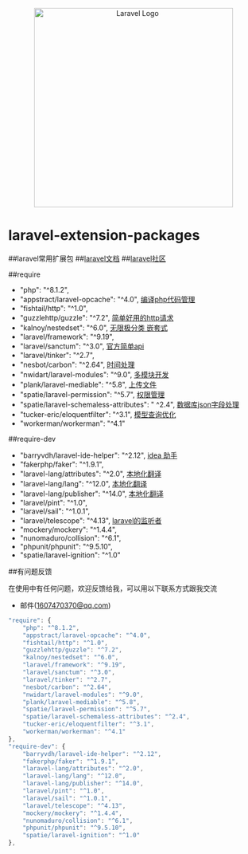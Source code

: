<p align="center"><a href="https://laravel.com" target="_blank"><img src="https://raw.githubusercontent.com/laravel/art/master/logo-lockup/5%20SVG/2%20CMYK/1%20Full%20Color/laravel-logolockup-cmyk-red.svg" width="400" alt="Laravel Logo"></a></p>

# laravel-extension-packages
##laravel常用扩展包
##[laravel文档](https://learnku.com/docs/laravel/9.x/installation/12200)
##[laravel社区](https://learnku.com/laravel)

##require

* "php": "^8.1.2",
* "appstract/laravel-opcache": "^4.0", [编译php代码管理](https://github.com/appstract/laravel-opcache)
* "fishtail/http": "^1.0",
* "guzzlehttp/guzzle": "^7.2", [简单好用的http请求](https://packagist.org/packages/guzzlehttp/guzzle)
* "kalnoy/nestedset": "^6.0", [无限极分类 嵌套式](https://github.com/lazychaser/laravel-nestedset)
* "laravel/framework": "^9.19",
* "laravel/sanctum": "^3.0", [官方简单api](https://learnku.com/docs/laravel/9.x/sanctum/12272)
* "laravel/tinker": "^2.7",
* "nesbot/carbon": "^2.64", [时间处理](https://packagist.org/packages/nesbot/carbon)
* "nwidart/laravel-modules": "^9.0", [多模块开发](https://github.com/nWidart/laravel-modules)
* "plank/laravel-mediable": "^5.8", [上传文件](https://github.com/plank/laravel-mediable)
* "spatie/laravel-permission": "^5.7", [权限管理](https://github.com/spatie/laravel-permission)
* "spatie/laravel-schemaless-attributes": "
  ^2.4", [数据库json字段处理](https://github.com/spatie/laravel-schemaless-attributes)
* "tucker-eric/eloquentfilter": "^3.1", [模型查询优化](https://github.com/Tucker-Eric/EloquentFilter)
* "workerman/workerman": "^4.1"

##require-dev

* "barryvdh/laravel-ide-helper": "^2.12", [idea 助手](https://github.com/barryvdh/laravel-ide-helper)
* "fakerphp/faker": "^1.9.1",
* "laravel-lang/attributes": "^2.0", [本地化翻译](URL)
* "laravel-lang/lang": "^12.0", [本地化翻译](URL)
* "laravel-lang/publisher": "^14.0", [本地化翻译](URL)
* "laravel/pint": "^1.0",
* "laravel/sail": "^1.0.1",
* "laravel/telescope": "^4.13", [laravel的监听者](https://learnku.com/docs/laravel/9.x/telescope/12275)
* "mockery/mockery": "^1.4.4",
* "nunomaduro/collision": "^6.1",
* "phpunit/phpunit": "^9.5.10",
* "spatie/laravel-ignition": "^1.0"

##有问题反馈

在使用中有任何问题，欢迎反馈给我，可以用以下联系方式跟我交流

* 邮件(1607470370@qq.com)

```javascript
"require": {
    "php": "^8.1.2",
	"appstract/laravel-opcache": "^4.0",
	"fishtail/http": "^1.0",
	"guzzlehttp/guzzle": "^7.2",
	"kalnoy/nestedset": "^6.0",
	"laravel/framework": "^9.19",
	"laravel/sanctum": "^3.0",
	"laravel/tinker": "^2.7",
	"nesbot/carbon": "^2.64",
	"nwidart/laravel-modules": "^9.0",
	"plank/laravel-mediable": "^5.8",
	"spatie/laravel-permission": "^5.7",
	"spatie/laravel-schemaless-attributes": "^2.4",
	"tucker-eric/eloquentfilter": "^3.1",
	"workerman/workerman": "^4.1"
},
"require-dev": {
	"barryvdh/laravel-ide-helper": "^2.12",
	"fakerphp/faker": "^1.9.1",
	"laravel-lang/attributes": "^2.0",
	"laravel-lang/lang": "^12.0",
	"laravel-lang/publisher": "^14.0",
	"laravel/pint": "^1.0",
	"laravel/sail": "^1.0.1",
	"laravel/telescope": "^4.13",
	"mockery/mockery": "^1.4.4",
	"nunomaduro/collision": "^6.1",
	"phpunit/phpunit": "^9.5.10",
	"spatie/laravel-ignition": "^1.0"
},
```
